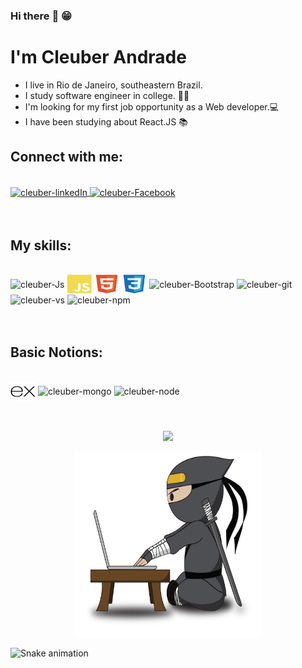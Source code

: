 ### Hi there :vulcan_salute: :grin: 

# I'm Cleuber Andrade 
 
- I live in Rio de Janeiro, southeastern Brazil. 
- I study software engineer in college. :student:
- I'm looking for my first job opportunity as a Web developer.:computer:
- I have been studying about React.JS :books:
 
## Connect with me:
<div><br>
 <a href="https://www.linkedin.com/in/cleuber-andrade-b8955420b/" target="_blank">
   <img align="center" alt="cleuber-linkedIn" height="30" width="40" src="https://cdn.jsdelivr.net/gh/devicons/devicon/icons/linkedin/linkedin-original.svg">
 </a>
 
 <a href="https://www.facebook.com/profile.php?id=100002545407256" target="_blank">
   <img align="center" alt="cleuber-Facebook" height="30" width="40" src="https://cdn.jsdelivr.net/gh/devicons/devicon/icons/facebook/facebook-original.svg">
 </a>
</div><br><br>
 
 
## My skills:
<div style="display: inline_block"><br>
  <img align="center" alt="cleuber-Js" height="30" width="40" src="https://cdn.jsdelivr.net/gh/devicons/devicon/icons/react/react-original.svg">
  <img align="center" alt="cleuber-Js" height="30" width="40" src="https://raw.githubusercontent.com/devicons/devicon/master/icons/javascript/javascript-plain.svg">
  <img align="center" alt="cleuber-HTML" height="30" width="40" src="https://raw.githubusercontent.com/devicons/devicon/master/icons/html5/html5-original.svg">
  <img align="center" alt="cleuber-CSS" height="30" width="40" src="https://raw.githubusercontent.com/devicons/devicon/master/icons/css3/css3-original.svg">
  <img align="center" alt="cleuber-Bootstrap" height="30" width="40" src= "https://cdn.jsdelivr.net/gh/devicons/devicon/icons/bootstrap/bootstrap-plain.svg">
  <img align="center" alt="cleuber-git" height="30" width="40" src="https://cdn.jsdelivr.net/gh/devicons/devicon/icons/git/git-original.svg"> 
  <img align="center" alt="cleuber-vs" height="30" width="40" src="https://cdn.jsdelivr.net/gh/devicons/devicon/icons/vscode/vscode-original.svg">
  <img align="center" alt="cleuber-npm" height="30" width="40" src="https://cdn.jsdelivr.net/gh/devicons/devicon/icons/npm/npm-original-wordmark.svg">    
</div><br><br>

## Basic Notions:
<div style="display: inline_block"><br>  
  <img align="center" alt="cleuber-express" height="30" width="40"          src="https://raw.githubusercontent.com/devicons/devicon/9f4f5cdb393299a81125eb5127929ea7bfe42889/icons/express/express-original.svg">  
 <img align="center" alt="cleuber-mongo" height="30" width="40" src="https://cdn.jsdelivr.net/gh/devicons/devicon/icons/mongodb/mongodb-original.svg"> 
 <img align="center" alt="cleuber-node" height="30" width="40" src="https://cdn.jsdelivr.net/gh/devicons/devicon/icons/nodejs/nodejs-original.svg"> 
</div><br><br>

<p align="center"> <img src="https://github-readme-stats.vercel.app/api?username=cleuber-andrade&show_icons=true&theme=merko" />
 <p align="center"> <img align="center" height="300" width="300" src="ninja.png"/>


![Snake animation](https://github.com/cleuber-andrade/cleuber-andrade/blob/output/github-contribution-grid-snake.svg)
